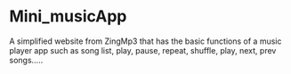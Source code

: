 # Mini_musicApp
A simplified website from ZingMp3 that has the basic functions of a music player app such as song list, play, pause, repeat, shuffle, play, next, prev songs.....
